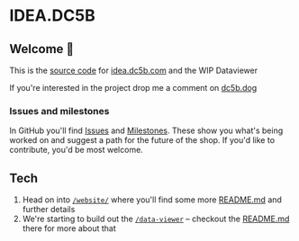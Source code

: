 # IDEA.DC5B

## Welcome 👋

This is the [source code](https://en.wikipedia.org/wiki/Source_code) for [idea.dc5b.com](https://idea.dc5b.com) and the WIP Dataviewer

If you're interested in the project drop me a comment on [dc5b.dog](https://dc5b.dog)

### Issues and milestones

In GitHub you'll find [Issues](https://github.com/LL782/DC5B-SHOP/issues) and [Milestones](https://github.com/LL782/DC5B-SHOP/milestones). These show you what's being worked on and suggest a path for the future of the shop. If you'd like to contribute, you'd be most welcome.

## Tech

1. Head on into [`/website/`](/website/) where you'll find some more [README.md](/website#readme) and further details
1. We're starting to build out the [`/data-viewer`](/data-viewer/) – checkout the [README.md](/data-viewer#readme) there for more about that
